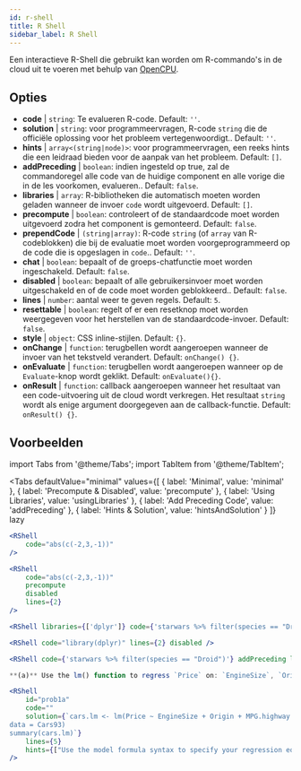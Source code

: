 ```yaml
---
id: r-shell
title: R Shell
sidebar_label: R Shell
---
```


Een interactieve R-Shell die gebruikt kan worden om R-commando's in de cloud uit te voeren met behulp van [OpenCPU](https://www.opencpu.org/).

## Opties

* __code__ | `string`: Te evalueren R-code. Default: `''`.
* __solution__ | `string`: voor programmeervragen, R-code `string` die de officiële oplossing voor het probleem vertegenwoordigt.. Default: `''`.
* __hints__ | `array<(string|node)>`: voor programmeervragen, een reeks hints die een leidraad bieden voor de aanpak van het probleem. Default: `[]`.
* __addPreceding__ | `boolean`: indien ingesteld op true, zal de commandoregel alle code van de huidige component en alle vorige die in de les voorkomen, evalueren.. Default: `false`.
* __libraries__ | `array`: R-bibliotheken die automatisch moeten worden geladen wanneer de invoer `code` wordt uitgevoerd. Default: `[]`.
* __precompute__ | `boolean`: controleert of de standaardcode moet worden uitgevoerd zodra het component is gemonteerd. Default: `false`.
* __prependCode__ | `(string|array)`: R-code `string` (of `array` van R-codeblokken) die bij de evaluatie moet worden voorgeprogrammeerd op de code die is opgeslagen in `code`.. Default: `''`.
* __chat__ | `boolean`: bepaalt of de groeps-chatfunctie moet worden ingeschakeld. Default: `false`.
* __disabled__ | `boolean`: bepaalt of alle gebruikersinvoer moet worden uitgeschakeld en of de code moet worden geblokkeerd.. Default: `false`.
* __lines__ | `number`: aantal weer te geven regels. Default: `5`.
* __resettable__ | `boolean`: regelt of er een resetknop moet worden weergegeven voor het herstellen van de standaardcode-invoer. Default: `false`.
* __style__ | `object`: CSS inline-stijlen. Default: `{}`.
* __onChange__ | `function`: terugbellen wordt aangeroepen wanneer de invoer van het tekstveld verandert. Default: `onChange() {}`.
* __onEvaluate__ | `function`: terugbellen wordt aangeroepen wanneer op de `Evaluate`-knop wordt geklikt. Default: `onEvaluate(){}`.
* __onResult__ | `function`: callback aangeroepen wanneer het resultaat van een code-uitvoering uit de cloud wordt verkregen. Het resultaat `string` wordt als enige argument doorgegeven aan de callback-functie. Default: `onResult() {}`.


## Voorbeelden

import Tabs from '@theme/Tabs';
import TabItem from '@theme/TabItem';

<Tabs
    defaultValue="minimal"
    values={[
        { label: 'Minimal', value: 'minimal' },
        { label: 'Precompute & Disabled', value: 'precompute' },
        { label: 'Using Libraries', value: 'usingLibraries' },
        { label: 'Add Preceding Code', value: 'addPreceding' },
        { label: 'Hints & Solution', value: 'hintsAndSolution' }
    ]}
    lazy
>

<TabItem value="minimal" >

```jsx live
<RShell
    code="abs(c(-2,3,-1))"
/>
```

</TabItem>

<TabItem value="precompute" >

```jsx live
<RShell
    code="abs(c(-2,3,-1))"
    precompute
    disabled
    lines={2}
/>
```

</TabItem>

<TabItem value="usingLibraries" >

```jsx live
<RShell libraries={['dplyr']} code={'starwars %>% filter(species == "Droid")'} lines={2} />
```

</TabItem>

<TabItem value="addPreceding" >

```jsx live
<RShell code="library(dplyr)" lines={2} disabled />

<RShell code={'starwars %>% filter(species == "Droid")'} addPreceding lines={2} />
```

</TabItem>

<TabItem value="hintsAndSolution" >

```jsx live
**(a)** Use the lm() function to regress `Price` on: `EngineSize`, `Origin`, `MPG.highway`, `MPG.city` and `Horsepower`.

<RShell 
    id="prob1a"
    code="" 
    solution={`cars.lm <- lm(Price ~ EngineSize + Origin + MPG.highway + MPG.city + Horsepower,
data = Cars93)
summary(cars.lm)`} 
    lines={5} 
    hints={["Use the model formula syntax to specify your regression equation. Type ?formula if you don't remember how formulas work.","You can use the summary() function to retrieve a detailed regression output for a lm object"]}
/>
```

</TabItem>

</Tabs>
